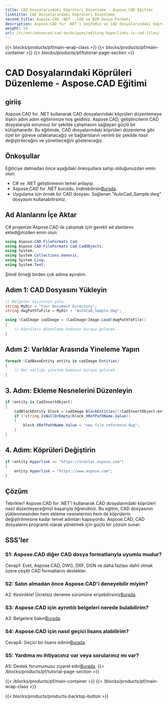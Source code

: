 ```yaml
---
title: CAD Dosyalarındaki Köprüleri Düzenleme - Aspose.CAD Eğitimi
linktitle: CAD Dosyalarındaki Köprüleri Düzenleme
second_title: Aspose.CAD .NET - CAD ve BIM Dosya Formatı
description: Aspose.CAD for .NET'i keşfedin ve CAD dosyalarındaki köprüleri zahmetsizce düzenlemeyi öğrenin. Bu kapsamlı eğitimle CAD dosya yönetimi becerilerinizi geliştirin.
weight: 14
url: /tr/net/advanced-cad-techniques/editing-hyperlinks-in-cad-files/
---
```


{{< blocks/products/pf/main-wrap-class >}}
{{< blocks/products/pf/main-container >}}
{{< blocks/products/pf/tutorial-page-section >}}

# CAD Dosyalarındaki Köprüleri Düzenleme - Aspose.CAD Eğitimi

## giriiş

Aspose.CAD for .NET kullanarak CAD dosyalarındaki köprüleri düzenlemeye ilişkin adım adım eğitimimize hoş geldiniz. Aspose.CAD, geliştiricilerin CAD dosyalarıyla sorunsuz bir şekilde çalışmasını sağlayan güçlü bir kütüphanedir. Bu eğitimde, CAD dosyalarındaki köprüleri düzenleme gibi özel bir göreve odaklanacağız ve bağlantıların verimli bir şekilde nasıl değiştirileceğini ve yönetileceğini göstereceğiz.

## Önkoşullar

Eğiticiye dalmadan önce aşağıdaki önkoşullara sahip olduğunuzdan emin olun:

- C# ve .NET geliştirmenin temel anlayışı.
-  Aspose.CAD for .NET kuruldu. İndirebilirsin[Burada](https://releases.aspose.com/cad/net/).
- Uygulama için örnek bir CAD dosyası. Sağlanan "AutoCad_Sample.dwg" dosyasını kullanabilirsiniz.

## Ad Alanlarını İçe Aktar

C# projenize Aspose.CAD ile çalışmak için gerekli ad alanlarını eklediğinizden emin olun:

```csharp
using Aspose.CAD.FileFormats.Cad;
using Aspose.CAD.FileFormats.Cad.CadObjects;
using System;
using System.Collections.Generic;
using System.Linq;
using System.Text;
```

Şimdi örneği birden çok adıma ayıralım.

## Adım 1: CAD Dosyasını Yükleyin

```csharp
// Belgeler dizininin yolu.
string MyDir = "Your Document Directory";
string dwgPathToFile = MyDir + "AutoCad_Sample.dwg";

using (CadImage cadImage = (CadImage)Image.Load(dwgPathToFile))
{
    // Köprüleri düzenleme kodunuz buraya gelecek.
}
```

## Adım 2: Varlıklar Arasında Yineleme Yapın

```csharp
foreach (CadBaseEntity entity in cadImage.Entities)
{
    // Her varlığı yönetme kodunuz buraya gelecek.
}
```

## 3. Adım: Ekleme Nesnelerini Düzenleyin

```csharp
if (entity is CadInsertObject)
{
    CadBlockEntity block = cadImage.BlockEntities[((CadInsertObject)entity).Name];
    if (!string.IsNullOrEmpty(block.XRefPathName.Value))
    {
        block.XRefPathName.Value = "new file reference.dwg";
    }
}
```

## 4. Adım: Köprüleri Değiştirin

```csharp
if (entity.Hyperlink == "https://ürünler.aspose.com")
{
    entity.Hyperlink = "https://www.aspose.com";
}
```

## Çözüm

Tebrikler! Aspose.CAD for .NET'i kullanarak CAD dosyalarındaki köprüleri nasıl düzenleyeceğinizi başarıyla öğrendiniz. Bu eğitim, CAD dosyasının yüklenmesinden hem ekleme nesnelerinin hem de köprülerin değiştirilmesine kadar temel adımları kapsıyordu. Aspose.CAD, CAD dosyalarını programlı olarak yönetmek için güçlü bir çözüm sunar.

## SSS'ler

### S1: Aspose.CAD diğer CAD dosya formatlarıyla uyumlu mudur?

Cevap1: Evet, Aspose.CAD, DWG, DXF, DGN ve daha fazlası dahil olmak üzere çeşitli CAD formatlarını destekler.

### S2: Satın almadan önce Aspose.CAD'i deneyebilir miyim?

 A2: Kesinlikle! Ücretsiz deneme sürümüne erişebilirsiniz[Burada](https://releases.aspose.com/).

### S3: Aspose.CAD için ayrıntılı belgeleri nerede bulabilirim?

 A3: Belgelere bakın[Burada](https://reference.aspose.com/cad/net/).

### S4: Aspose.CAD için nasıl geçici lisans alabilirim?

 Cevap4: Geçici bir lisans edinin[Burada](https://purchase.aspose.com/temporary-license/).

### S5: Yardıma mı ihtiyacınız var veya sorularınız mı var?

 A5: Destek forumumuzu ziyaret edin[Burada](https://forum.aspose.com/c/cad/19).
{{< /blocks/products/pf/tutorial-page-section >}}

{{< /blocks/products/pf/main-container >}}
{{< /blocks/products/pf/main-wrap-class >}}

{{< blocks/products/products-backtop-button >}}
